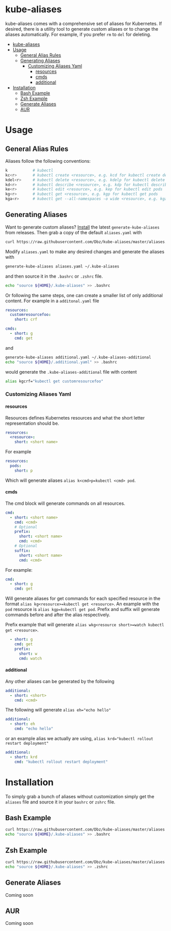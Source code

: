 # kube-aliases

kube-aliases comes with a comprehensive set of aliases for Kubernetes. If
desired, there is a utility tool to generate custom aliases or to change the
aliases automatically. For example, if you prefer `rm` to `del` for deleting.

- [kube-aliases](#kube-aliases)
- [Usage](#usage)
  * [General Alias Rules](#general-alias-rules)
  * [Generating Aliases](#generating-aliases)
    + [Customizing Aliases Yaml](#customizing-aliases-yaml)
      - [resources](#resources)
      - [cmds](#cmds)
      - [additional](#additional)
- [Installation](#installation)
  * [Bash Example](#bash-example)
  * [Zsh Example](#zsh-example)
  * [Generate Aliases](#generate-aliases)
  * [AUR](#aur)
 
    
# Usage

## General Alias Rules

Aliases follow the following conventions:

```bash
k           # kubectl
kc<r>       # kubectl create <resource>, e.g. kcd for kubectl create deployment
kdel<r>     # kubectl delete <resource>, e.g. kdelp for kubectl delete pods
kd<r>       # kubectl describe <resource>, e.g. kdp for kubectl describe pod
ke<r>       # kubectl edit <resource>, e.g. kep for kubectl edit pods
kg<r>       # kubectl get <resource>, e.g. kgp for kubectl get pods
kga<r>      # kubectl get --all-namespaces -o wide <resource>, e.g. kgap for kubectl --all-namespaces -o wide get pods
```

## Generating Aliases

Want to generate custom aliases? [Install](#generate-aliases) the latest `generate-kube-aliases`
from releases. Then grab a copy of the default `aliases.yaml` with

```bash
curl https://raw.githubusercontent.com/Dbz/kube-aliases/master/aliases.yaml -o ${HOME}/aliases.yaml
```

Modify `aliases.yaml` to make any desired changes and generate the aliases with
```bash
generate-kube-aliases aliases.yaml ~/.kube-aliases
```

and then source it in the `.bashrc` or `.zshrc` file.

```bash
echo "source ${HOME}/.kube-aliases" >> .bashrc
```

Or following the same steps, one can create a smaller list of only additional
content. For example in a `additonal.yaml` file

```yaml
resources:
  customresourcefoo:
    short: crf

cmds:
  - short: g
    cmd: get
```

and 

```bash
generate-kube-aliases additional.yaml ~/.kube-aliases-additional
echo "source ${HOME}/.additional.yaml" >> .bashrc
```

would generate the `.kube-aliases-additional` file with content

```bash
alias kgcrf="kubectl get customresourcefoo"
```

### Customizing Aliases Yaml

#### resources

Resources defines Kubernetes resources and what the short letter representation
should be.

```yaml
resources:
  <resource>:
    short: <short name>
```

For example

```yaml
resources:
  pods:
    short: p
```

Which will generate aliases `alias k<cmd>p=kubectl <cmd> pod`.

####  cmds

The cmd block will generate commands on all resources.

```yaml
cmd:
  - short: <short name>
    cmd: <cmd>
    # Optional
    prefix:
      short: <short name>
      cmd: <cmd>
    # Optional
    suffix:
      short: <short name>
      cmd: <cmd>
```

For example:

```yaml
cmd:
  - short: g
    cmd: get
```

Will generate aliases for get commands for each specified resource in the
format `alias kg<resource>=kubectl get <resource>`.  An example with the `pod`
resource is `alias kgp=kubectl get pod`.  Prefix and suffix will generate
commands before and after the alias respectively.

Prefix example that will generate `alias wkg<resource short>=watch kubectl get <resource>`.

```yaml
  - short: g
    cmd: get
    prefix:
      short: w
      cmd: watch
```


#### additional

Any other aliases can be generated by the following

```yaml
additional:
  - short: <short>
    cmd: <cmd>
```

The following will generate `alias eh="echo hello"`

```yaml
additional:
  - short: eh
    cmd: "echo hello"
```

or an example alias we actually are using, 
`alias krd="kubectl rollout restart deployment"`

```yaml
additional:
  - short: krd
    cmd: "kubectl rollout restart deployment"
```

# Installation

To simply grab a bunch of aliases without customization simply get the
`aliases` file and source it in your `bashrc` or `zshrc` file.

## Bash Example

```bash
curl https://raw.githubusercontent.com/Dbz/kube-aliases/master/aliases -o ${HOME}/.kube-aliases
echo "source ${HOME}/.kube-aliases" >> .bashrc
```

## Zsh Example

```bash
curl https://raw.githubusercontent.com/Dbz/kube-aliases/master/aliases -o ${HOME}/.kube-aliases
echo "source ${HOME}/.kube-aliases" >> .zshrc
```

## Generate Aliases

Coming soon

## AUR

Coming soon

